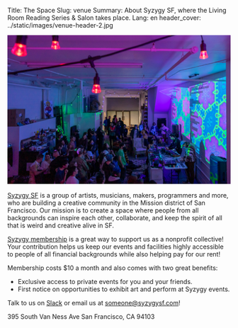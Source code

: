 Title: The Space
Slug: venue
Summary: About Syzygy SF, where the Living Room Reading Series & Salon takes place.
Lang: en
header_cover: ../static/images/venue-header-2.jpg

![photo of Syzygy SF in the Mission](../static/images/syzygy-sf.jpg)

[Syzygy SF](https://www.syzygysf.com/) is a group of artists, musicians, makers, programmers and more, who are building a creative community in the Mission district of San Francisco. Our mission is to create a space where people from all backgrounds can inspire each other, collaborate, and keep the spirit of all that is weird and creative alive in SF. 

[Syzygy membership](https://checkout.square.site/merchant/ML1VKVYXB3VR6/checkout/UXZBX7SJSR5WUTLCD7F4DT6N) is a great way to support us as a nonprofit collective! Your contribution helps us keep our events and facilities highly accessible to people of all financial backgrounds while also helping pay for our rent!

​Membership costs $10 a month and also comes with two great benefits:

 - Exclusive access to private events for you and your friends.
 - First notice on opportunities to exhibit art and perform at Syzygy events.


Talk to us on [Slack](https://join.slack.com/t/syzygysf/shared_invite/zt-vrfb2liu-GzfjEfMq0uOAUzrXCtxJxg) or email us at [someone@syzygysf.com](someone@syzygysf.com)!


395 South Van Ness Ave
San Francisco, CA 94103
